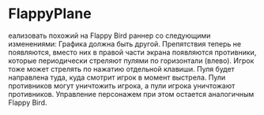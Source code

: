 # FlappyPlane
 еализовать похожий на Flappy Bird раннер со следующими изменениями:  Графика должна быть другой. Препятствия теперь не появляются, вместо них в правой части экрана появляются противники, которые периодически стреляют пулями по горизонтали (влево). Игрок тоже может стрелять по нажатию отдельной клавиши. Пуля будет направлена туда, куда смотрит игрок в момент выстрела. Пули противников могут уничтожить игрока, а пули игрока уничтожают противников. Управление персонажем при этом остается аналогичным Flappy Bird.

